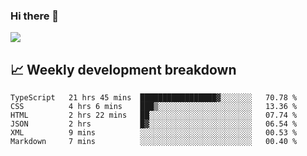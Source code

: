 ### Hi there 👋
<img align="center" src="https://github-readme-stats.vercel.app/api?username=Tumao727&show_icons=true&hide_title=true&theme=dracula" />


## 📈 Weekly development breakdown
<!--START_SECTION:waka-->

```text
TypeScript   21 hrs 45 mins  █████████████████▓░░░░░░░   70.78 %
CSS          4 hrs 6 mins    ███▒░░░░░░░░░░░░░░░░░░░░░   13.36 %
HTML         2 hrs 22 mins   ██░░░░░░░░░░░░░░░░░░░░░░░   07.74 %
JSON         2 hrs           █▓░░░░░░░░░░░░░░░░░░░░░░░   06.54 %
XML          9 mins          ░░░░░░░░░░░░░░░░░░░░░░░░░   00.53 %
Markdown     7 mins          ░░░░░░░░░░░░░░░░░░░░░░░░░   00.40 %
```

<!--END_SECTION:waka-->